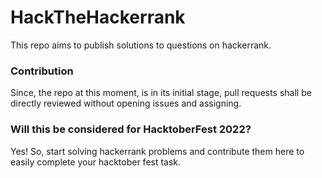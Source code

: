 # HackTheHackerrank
This repo aims to publish solutions to questions on hackerrank.



### Contribution
Since, the repo at this moment, is in its initial stage, pull requests shall be directly reviewed without opening issues and assigning.



### Will this be considered for HacktoberFest 2022?
Yes! So, start solving hackerrank problems and contribute them here to easily complete your hacktober fest task.

